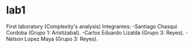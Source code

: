 # lab1
First laboratory (Complexity's analysis)
Integrantes:
 -Santiago Chasqui Cordoba (Grupo 1: Aristizabal).
 -Carlos Eduardo Lizalda (Grupo 3: Reyes).
 -Nelson Lopez Maya (Grupo 3: Reyes).
